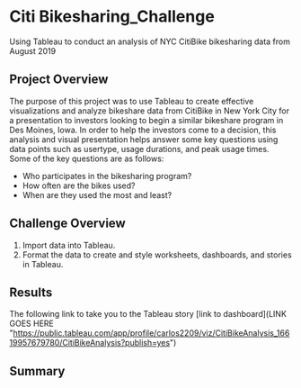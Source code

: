 # Citi Bikesharing_Challenge

Using Tableau to conduct an analysis of NYC CitiBike bikesharing data from August 2019

## Project Overview

The purpose of this project was to use Tableau to create effective visualizations and analyze bikeshare data from CitiBike in New York City for a presentation to investors looking to begin a similar bikeshare program in Des Moines, Iowa. In order to help the investors come to a decision, this analysis and visual presentation helps answer some key questions using data points such as usertype, usage durations, and peak usage times. Some of the key questions are as follows: 

-  Who participates in the bikesharing program?
-  How often are the bikes used?
-  When are they used the most and least? 


## Challenge Overview

1. Import data into Tableau.
2. Format the data to create and style worksheets, dashboards, and stories in Tableau. 


## Results

The following link to take you to the Tableau story [link to dashboard](LINK GOES HERE "https://public.tableau.com/app/profile/carlos2209/viz/CitiBikeAnalysis_16619957679780/CitiBikeAnalysis?publish=yes")




## Summary


